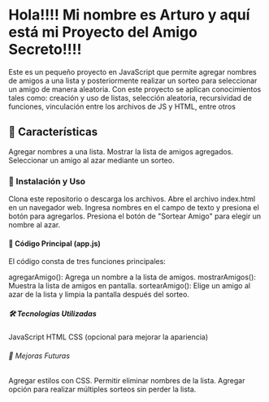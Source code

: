 <h1> Hola!!!! 
  Mi nombre es Arturo y aquí está mi Proyecto del Amigo Secreto!!!!</h1>

Este es un pequeño proyecto en JavaScript que permite agregar nombres de amigos a una lista y posteriormente realizar un sorteo para seleccionar un amigo de manera aleatoria.
Con este proyecto se aplican conocimientos tales como: creación y uso de listas, selección aleatoria, recursividad de funciones, vinculación entre los archivos de JS y HTML, entre otros

<h2>📌 Características </h2>
<p>Agregar nombres a una lista.
Mostrar la lista de amigos agregados.
Seleccionar un amigo al azar mediante un sorteo.</p>

<h3>🚀 Instalación y Uso </h3>
<p>Clona este repositorio o descarga los archivos.
Abre el archivo index.html en un navegador web.
Ingresa nombres en el campo de texto y presiona el botón para agregarlos.
Presiona el botón de "Sortear Amigo" para elegir un nombre al azar.</p>

<h4>📜 Código Principal (app.js)</h4>
El código consta de tres funciones principales:

agregarAmigo(): Agrega un nombre a la lista de amigos.
mostrarAmigos(): Muestra la lista de amigos en pantalla.
sortearAmigo(): Elige un amigo al azar de la lista y limpia la pantalla después del sorteo.

<h5>🛠️ Tecnologías Utilizadas</h5>
JavaScript
HTML
CSS (opcional para mejorar la apariencia)
<h6>📌 Mejoras Futuras</h6>
Agregar estilos con CSS.
Permitir eliminar nombres de la lista.
Agregar opción para realizar múltiples sorteos sin perder la lista.
